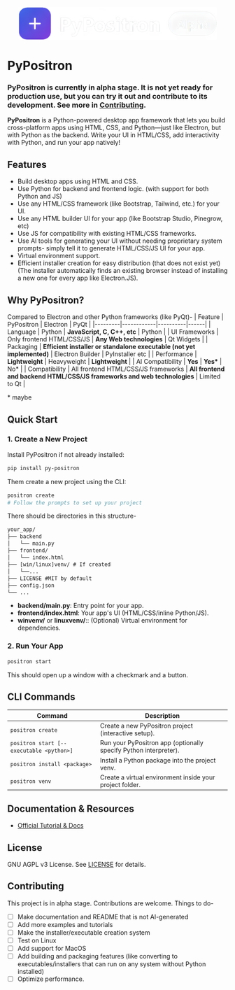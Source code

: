 <p align="center">
<img src="icon_wide.png" alt="PyPositron wordmark" height="75"/>
</p>

# PyPositron
### **PyPositron is currently in alpha stage.** It is not yet ready for production use, but you can try it out and contribute to its development. See more in [Contributing](#contributing).
**PyPositron** is a Python-powered desktop app framework that lets you build cross-platform apps using HTML, CSS, and Python—just like Electron, but with Python as the backend. Write your UI in HTML/CSS, add interactivity with Python, and run your app natively!


## Features

- Build desktop apps using HTML and CSS.
- Use Python for backend and frontend logic. (with support for both Python and JS)
- Use any HTML/CSS framework (like Bootstrap, Tailwind, etc.) for your UI.
- Use any HTML builder UI for your app (like Bootstrap Studio, Pinegrow, etc)
- Use JS for compatibility with existing HTML/CSS frameworks.
- Use AI tools for generating your UI without needing proprietary system prompts- simply tell it to generate HTML/CSS/JS UI for your app.
- Virtual environment support.
- Efficient installer creation for easy distribution (that does not exist yet)
(The installer automatically finds an existing browser instead of installing a new one for every app like Electron.JS).

## Why PyPositron?
Compared to Electron and other Python frameworks (like PyQt)-
| Feature | PyPositron | Electron | PyQt |
|---------|------------|----------|------|
| Language | Python | **JavaScript, C, C++, etc** | Python |
| UI Frameworks | Only frontend HTML/CSS/JS | **Any Web technologies** | Qt Widgets |
| Packaging | **Efficient installer or standalone executable (not yet implemented)** | Electron Builder | PyInstaller etc |
| Performance | **Lightweight** | Heavyweight | **Lightweight** |
| AI Compatibility | **Yes** | **Yes\*** | No\* |
| Compatibility | All frontend HTML/CSS/JS frameworks | **All frontend and backend HTML/CSS/JS frameworks and web technologies** | Limited to Qt |

\* maybe

## Quick Start

### 1. Create a New Project
Install PyPositron if not already installed:
```bash
pip install py-positron 
```
Them create a new project using the CLI:
```bash
positron create
# Follow the prompts to set up your project
```
There should be directories in this structure-

```
your_app/
├── backend
│   └── main.py
├── frontend/
│   └── index.html
├── [win/linux]venv/ # If created
│   └──...
├── LICENSE #MIT by default
├── config.json
└── ...
```

- **backend/main.py**: Entry point for your app. 
- **frontend/index.html**: Your app's UI (HTML/CSS/inline Python/JS). 
- **winvenv/** or **linuxvenv/**:: (Optional) Virtual environment for dependencies.

### 2. Run Your App

```bash
positron start
``` 

This should open up a window with a checkmark and a button.

## CLI Commands

| Command                                  | Description                                                   |
|------------------------------------------|---------------------------------------------------------------|
| `positron create`                        | Create a new PyPositron project (interactive setup).          |
| `positron start [--executable <python>]` | Run your PyPositron app (optionally specify Python interpreter).|
| `positron install <package>`             | Install a Python package into the project venv.               |
| `positron venv`                          | Create a virtual environment inside your project folder.      |


## Documentation & Resources

- [Official Tutorial & Docs](https://github.com/itzmetanjim/py-positron/wiki)

## License

GNU AGPL v3 License. See [LICENSE](LICENSE) for details.

## Contributing

This project is in alpha stage. Contributions are welcome. Things to do-
* [ ] Make documentation and README that is not AI-generated
* [ ] Add more examples and tutorials
* [ ] Make the installer/executable creation system
* [ ] Test on Linux
* [ ] Add support for MacOS
* [ ] Add building and packaging features (like converting to executables/installers that can run on any system without Python installed)
* [ ] Optimize performance.
